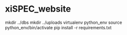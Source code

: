 # xiSPEC_website

mkdir ../dbs
mkdir ../uploads
virtualenv python_env
source python_env/bin/activate
pip install -r requirements.txt
